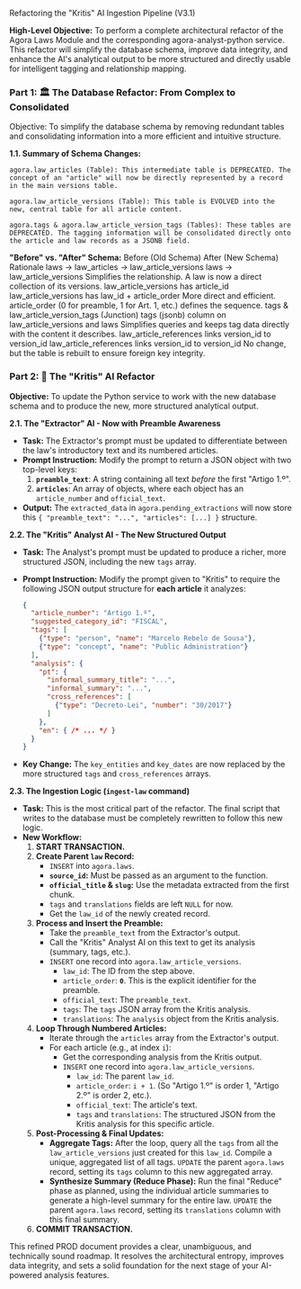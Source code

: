 Refactoring the "Kritis" AI Ingestion Pipeline (V3.1)

**High-Level Objective:**
To perform a complete architectural refactor of the Agora Laws Module and the corresponding agora-analyst-python service. This refactor will simplify the database schema, improve data integrity, and enhance the AI's analytical output to be more structured and directly usable for intelligent tagging and relationship mapping.

### **Part 1: 🏛️ The Database Refactor: From Complex to Consolidated**

Objective: To simplify the database schema by removing redundant tables and consolidating information into a more efficient and intuitive structure.

**1.1. Summary of Schema Changes:**

    agora.law_articles (Table): This intermediate table is DEPRECATED. The concept of an "article" will now be directly represented by a record in the main versions table.

    agora.law_article_versions (Table): This table is EVOLVED into the new, central table for all article content.

    agora.tags & agora.law_article_version_tags (Tables): These tables are DEPRECATED. The tagging information will be consolidated directly onto the article and law records as a JSONB field.

**"Before" vs. "After" Schema:**
Before (Old Schema)	After (New Schema)	Rationale
laws -> law_articles -> law_article_versions	laws -> law_article_versions	Simplifies the relationship. A law is now a direct collection of its versions.
law_article_versions has article_id	law_article_versions has law_id + article_order	More direct and efficient. article_order (0 for preamble, 1 for Art. 1, etc.) defines the sequence.
tags & law_article_version_tags (Junction)	tags (jsonb) column on law_article_versions and laws	Simplifies queries and keeps tag data directly with the content it describes.
law_article_references links version_id to version_id	law_article_references links version_id to version_id	No change, but the table is rebuilt to ensure foreign key integrity.


### **Part 2: 🧠 The "Kritis" AI Refactor**

**Objective:** To update the Python service to work with the new database schema and to produce the new, more structured analytical output.

**2.1. The "Extractor" AI - Now with Preamble Awareness**

*   **Task:** The Extractor's prompt must be updated to differentiate between the law's introductory text and its numbered articles.
*   **Prompt Instruction:** Modify the prompt to return a JSON object with two top-level keys:
    1.  **`preamble_text`**: A string containing all text *before* the first "Artigo 1.º".
    2.  **`articles`**: An array of objects, where each object has an `article_number` and `official_text`.
*   **Output:** The `extracted_data` in `agora.pending_extractions` will now store this `{ "preamble_text": "...", "articles": [...] }` structure.

**2.2. The "Kritis" Analyst AI - The New Structured Output**

*   **Task:** The Analyst's prompt must be updated to produce a richer, more structured JSON, including the new `tags` array.
*   **Prompt Instruction:** Modify the prompt given to "Kritis" to require the following JSON output structure for **each article** it analyzes:

    ```json
    {
      "article_number": "Artigo 1.º",
      "suggested_category_id": "FISCAL",
      "tags": [
        {"type": "person", "name": "Marcelo Rebelo de Sousa"},
        {"type": "concept", "name": "Public Administration"}
      ],
      "analysis": {
        "pt": {
          "informal_summary_title": "...",
          "informal_summary": "...",
          "cross_references": [
            {"type": "Decreto-Lei", "number": "30/2017"}
          ]
        },
        "en": { /* ... */ }
      }
    }
    ```
*   **Key Change:** The `key_entities` and `key_dates` are now replaced by the more structured `tags` and `cross_references` arrays.

**2.3. The Ingestion Logic (`ingest-law` command)**

*   **Task:** This is the most critical part of the refactor. The final script that writes to the database must be completely rewritten to follow this new logic.
*   **New Workflow:**
    1.  **START TRANSACTION.**
    2.  **Create Parent `law` Record:**
        *   `INSERT` into `agora.laws`.
        *   **`source_id`:** Must be passed as an argument to the function.
        *   **`official_title` & `slug`:** Use the metadata extracted from the first chunk.
        *   `tags` and `translations` fields are left `NULL` for now.
        *   Get the `law_id` of the newly created record.
    3.  **Process and Insert the Preamble:**
        *   Take the `preamble_text` from the Extractor's output.
        *   Call the "Kritis" Analyst AI on this text to get its analysis (summary, tags, etc.).
        *   `INSERT` one record into `agora.law_article_versions`.
            *   `law_id`: The ID from the step above.
            *   `article_order`: **`0`**. This is the explicit identifier for the preamble.
            *   `official_text`: The `preamble_text`.
            *   `tags`: The `tags` JSON array from the Kritis analysis.
            *   `translations`: The `analysis` object from the Kritis analysis.
    4.  **Loop Through Numbered Articles:**
        *   Iterate through the `articles` array from the Extractor's output.
        *   For each article (e.g., at index `i`):
            *   Get the corresponding analysis from the Kritis output.
            *   `INSERT` one record into `agora.law_article_versions`.
                *   `law_id`: The parent `law_id`.
                *   `article_order`: `i + 1`. (So "Artigo 1.º" is order 1, "Artigo 2.º" is order 2, etc.).
                *   `official_text`: The article's text.
                *   `tags` and `translations`: The structured JSON from the Kritis analysis for this specific article.
    5.  **Post-Processing & Final Updates:**
        *   **Aggregate Tags:** After the loop, query all the `tags` from all the `law_article_versions` just created for this `law_id`. Compile a unique, aggregated list of all tags. `UPDATE` the parent `agora.laws` record, setting its `tags` column to this new aggregated array.
        *   **Synthesize Summary (Reduce Phase):** Run the final "Reduce" phase as planned, using the individual article summaries to generate a high-level summary for the entire law. `UPDATE` the parent `agora.laws` record, setting its `translations` column with this final summary.
    6.  **COMMIT TRANSACTION.**

This refined PROD document provides a clear, unambiguous, and technically sound roadmap. It resolves the architectural entropy, improves data integrity, and sets a solid foundation for the next stage of your AI-powered analysis features.

  